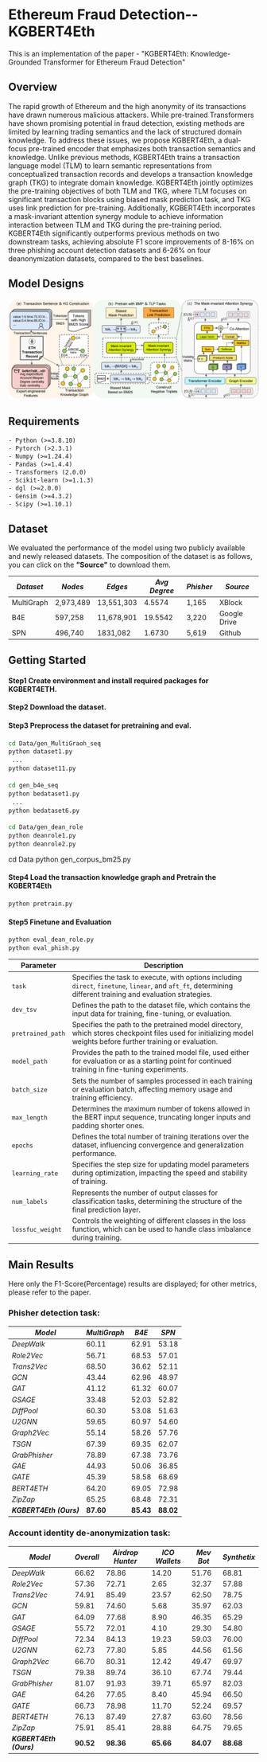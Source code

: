 # Ethereum Fraud Detection--KGBERT4Eth
This is an implementation of the paper - "KGBERT4Eth: Knowledge-Grounded Transformer for Ethereum Fraud Detection"
## Overview
The rapid growth of Ethereum and the high anonymity of its transactions have drawn numerous malicious attackers. While pre-trained Transformers have shown promising potential in fraud detection, existing methods are limited by learning trading semantics and the lack of structured domain knowledge. To address these issues, we propose KGBERT4Eth, a dual-focus pre-trained encoder that emphasizes both transaction semantics and knowledge. Unlike previous methods, KGBERT4Eth trains a transaction language model (TLM) to learn semantic representations from conceptualized transaction records and develops a transaction knowledge graph (TKG) to integrate domain knowledge. KGBERT4Eth jointly optimizes the pre-training objectives of both TLM and TKG, where TLM focuses on significant transaction blocks using biased mask prediction task, and TKG uses link prediction for pre-training. Additionally, KGBERT4Eth incorporates a mask-invariant attention synergy module to achieve information interaction between TLM and TKG during the pre-training period. KGBERT4Eth significantly outperforms previous methods on two downstream tasks, achieving absolute F1 score improvements of 8-16% on three phishing account detection datasets and 6-26% on four deanonymization datasets, compared to the best baselines. 
## Model Designs
![image](https://github.com/KGBERT4Eth/KGBERT4ETH/blob/main/framwork.png)


## Requirements

```
- Python (>=3.8.10)
- Pytorch (>2.3.1)
- Numpy (>=1.24.4)
- Pandas (>=1.4.4)
- Transformers (2.0.0)
- Scikit-learn (>=1.1.3)
- dgl (>=2.0.0)
- Gensim (>=4.3.2)
- Scipy (>=1.10.1)
```

## Dataset

We evaluated the performance of the model using two publicly available and newly released datasets. The composition of the dataset is as follows, you can click on the **"Source"** to download them.

| *Dataset*        | *Nodes*      | *Edges*       | *Avg Degree*   |*Phisher* | *Source*  |
| ---------------- | ------------- | -------------- | -------------- |------- |---------- |
| MultiGraph       |  2,973,489    |  13,551,303    |  4.5574        | 1,165  |  XBlock     |
| B4E              |  597,258      |  11,678,901    |  19.5542       | 3,220  |  Google Drive   |
| SPN  |  496,740      |  1831,082      |  1.6730        | 5,619  |    Github       |

## Getting Started 
#### Step1 Create environment and install required packages for KGBERT4ETH.
#### Step2 Download the dataset.
#### Step3 Preprocess the dataset for pretraining and eval.
```sh
cd Data/gen_MultiGraoh_seq
python dataset1.py
 ...
python dataset11.py

cd gen_b4e_seq
python bedataset1.py
 ...
python bedataset6.py

cd Data/gen_dean_role
python deanrole1.py
python deanrole2.py
```
cd Data
python gen_corpus_bm25.py
#### Step4 Load the transaction knowledge graph and Pretrain the KGBERT4Eth
```sh
python pretrain.py
```
#### Step5 Finetune and Evaluation
```sh
python eval_dean_role.py
python eval_phish.py
```

| Parameter         | Description |
|------------------|-------------|
| `task`          | Specifies the task to execute, with options including `direct`, `finetune`, `linear`, and `aft_ft`, determining different training and evaluation strategies. |
| `dev_tsv`       | Defines the path to the dataset file, which contains the input data for training, fine-tuning, or evaluation. |
| `pretrained_path` | Specifies the path to the pretrained model directory, which stores checkpoint files used for initializing model weights before further training or evaluation. |
| `model_path`    | Provides the path to the trained model file, used either for evaluation or as a starting point for continued training in fine-tuning experiments. |
| `batch_size`    | Sets the number of samples processed in each training or evaluation batch, affecting memory usage and training efficiency. |
| `max_length`    | Determines the maximum number of tokens allowed in the BERT input sequence, truncating longer inputs and padding shorter ones. |
| `epochs`        | Defines the total number of training iterations over the dataset, influencing convergence and generalization performance. |
| `learning_rate` | Specifies the step size for updating model parameters during optimization, impacting the speed and stability of training. |
| `num_labels`    | Represents the number of output classes for classification tasks, determining the structure of the final prediction layer. |
| `lossfuc_weight` | Controls the weighting of different classes in the loss function, which can be used to handle class imbalance during training. |





## Main Results

Here only the F1-Score(Percentage) results are displayed; for other metrics, please refer to the paper.
### Phisher detection task: 
| *Model*              | *MultiGraph* | *B4E*     | *SPN*     |
| -------------------- | ------------ | --------- | --------- |
| *DeepWalk*          | 60.11        | 62.91     | 53.18     | 
| *Role2Vec*         | 56.71        | 68.53     | 57.01     | 
| *Trans2Vec*       | 68.50        | 36.62     | 52.11     | 
| *GCN*              | 43.44        | 62.96     | 48.97     | 
| *GAT*               | 41.12        | 61.32     | 60.07     | 
| *GSAGE*            | 33.48        | 52.03     | 52.82     | 
| *DiffPool*         | 60.30        | 53.08     | 51.63     | 
| *U2GNN*            | 59.65        | 60.97     | 54.60     | 
| *Graph2Vec*        | 55.14        | 58.26     | 57.76     | 
| *TSGN*             | 67.39        | 69.35     | 62.07     | 
| *GrabPhisher*      | 78.89        | 67.38     | 73.76     | 
| *GAE*              | 44.93        | 50.06     | 36.85     | 
| *GATE*             | 45.39        | 58.58     | 68.69     | 
| *BERT4ETH*         | 64.20        | 69.05     | 72.98     | 
| *ZipZap*           | 65.25        | 68.48     | 72.31     | 
| ***KGBERT4Eth (Ours)*** | **87.60**    | **85.43** | **88.02** |

### Account identity de-anonymization task: 
| *Model*              | *Overall* | *Airdrop Hunter* | *ICO Wallets* | *Mev Bot* | *Synthetix* |
| -------------------- | --------- | ---------------- | ------------- | --------- | ----------- |
| *DeepWalk*          | 66.62     | 78.86            | 14.20         | 51.76     | 68.81       |
| *Role2Vec*          | 57.36     | 72.71            | 2.65          | 32.37     | 57.88       |
| *Trans2Vec*         | 74.91     | 85.49            | 23.57         | 62.50     | 78.75       |
| *GCN*               | 59.81     | 74.60            | 5.68          | 35.97     | 62.03       |
| *GAT*               | 64.09     | 77.68            | 8.90          | 46.35     | 65.29       |
| *GSAGE*             | 55.72     | 72.01            | 4.10          | 29.30     | 54.80       |
| *DiffPool*          | 72.34     | 84.13            | 19.23         | 59.03     | 76.00       |
| *U2GNN*             | 62.73     | 77.80            | 5.85          | 44.56     | 61.56       |
| *Graph2Vec*         | 66.70     | 80.31            | 12.42         | 49.47     | 69.97       |
| *TSGN*              | 79.38     | 89.74            | 36.10         | 67.74     | 79.44       |
| *GrabPhisher*       | 81.07     | 91.93            | 39.71         | 65.97     | 82.03       |
| *GAE*               | 64.26     | 77.65            | 8.40          | 45.94     | 66.50       |
| *GATE*              | 66.73     | 78.98            | 11.70         | 52.24     | 69.57       |
| *BERT4ETH*          | 76.13     | 87.49            | 27.87         | 63.60     | 78.56       |
| *ZipZap*            | 75.91     | 85.41            | 28.88         | 64.75     | 79.65       |
| ***KGBERT4Eth (Ours)*** | **90.52** | **98.36**        | **65.66**     | **84.07** | **88.68** |

